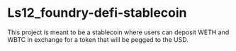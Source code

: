 # Ls12_foundry-defi-stablecoin

This project is meant to be a stablecoin where users can deposit WETH and WBTC in exchange for a token that will be pegged to the USD.
